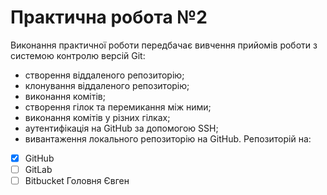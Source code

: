 # Практична робота №2
 Виконання практичної роботи передбачає вивчення прийомів роботи з системою контролю версій Git: 
- створення віддаленого репозиторію;
- клонування віддаленого репозиторію;
- виконання комітів;
- створення гілок та перемикання між ними;
- виконання комітів у різних гілках;
- аутентифікація на GitHub за допомогою SSH;
- вивантаження локального репозиторію на GitHub.
 Репозиторій на:
- [x] GitHub
- [ ] GitLab
- [ ] Bitbucket
 Головня Євген
